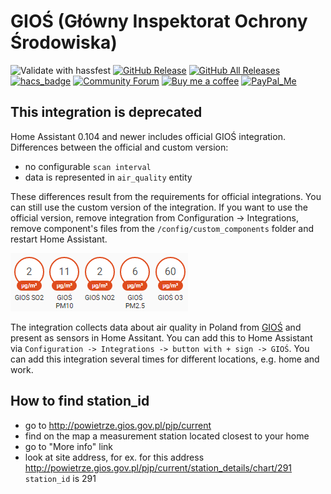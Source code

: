 # GIOŚ (Główny Inspektorat Ochrony Środowiska)

![Validate with hassfest](https://github.com/bieniu/ha-gios/workflows/Validate%20with%20hassfest/badge.svg)
[![GitHub Release][releases-shield]][releases]
[![GitHub All Releases][downloads-total-shield]][releases]
[![hacs_badge][hacs-shield]][hacs]
[![Community Forum][forum-shield]][forum]
[![Buy me a coffee][buy-me-a-coffee-shield]][buy-me-a-coffee]
[![PayPal_Me][paypal-me-shield]][paypal-me]

## This integration is deprecated
Home Assistant 0.104 and newer includes official GIOŚ integration.
Differences between the official and custom version:
- no configurable `scan interval`
- data is represented in `air_quality` entity

These differences result from the requirements for official integrations. You can still use the custom version of the integration. If you want to use the official version, remove integration from Configuration -> Integrations, remove component's files from the `/config/custom_components` folder and restart Home Assistant.

![Screenshot](https://github.com/bieniu/ha-gios/blob/master/images/gios-ha.png?raw=true)

The integration collects data about air quality in Poland from [GIOŚ](http://powietrze.gios.gov.pl/pjp/current) and present as sensors in Home Assitant. You can add this to Home Assistant via `Configuration -> Integrations -> button with + sign -> GIOŚ`. You can add this integration several times for different locations, e.g. home and work.

## How to find station_id
- go to http://powietrze.gios.gov.pl/pjp/current
- find on the map a measurement station located closest to your home
- go to "More info" link
- look at site address, for ex. for this address http://powietrze.gios.gov.pl/pjp/current/station_details/chart/291 `station_id` is 291

[releases]: https://github.com/bieniu/ha-gios/releases
[releases-shield]: https://img.shields.io/github/release/bieniu/ha-gios.svg?style=popout
[downloads-total-shield]: https://img.shields.io/github/downloads/bieniu/ha-gios/total
[forum]: https://community.home-assistant.io/t/gios-polish-glowny-inspektorat-ochrony-srodowiska-air-quality-data-integration/127519
[forum-shield]: https://img.shields.io/badge/community-forum-brightgreen.svg?style=popout
[buy-me-a-coffee-shield]: https://img.shields.io/static/v1.svg?label=%20&message=Buy%20me%20a%20coffee&color=6f4e37&logo=buy%20me%20a%20coffee&logoColor=white
[buy-me-a-coffee]: https://www.buymeacoffee.com/QnLdxeaqO
[hacs-shield]: https://img.shields.io/badge/HACS-Default-orange.svg
[hacs]: https://hacs.xyz/docs/default_repositories
[paypal-me-shield]: https://img.shields.io/static/v1.svg?label=%20&message=PayPal.Me&logo=paypal
[paypal-me]: https://www.paypal.me/bieniu79

